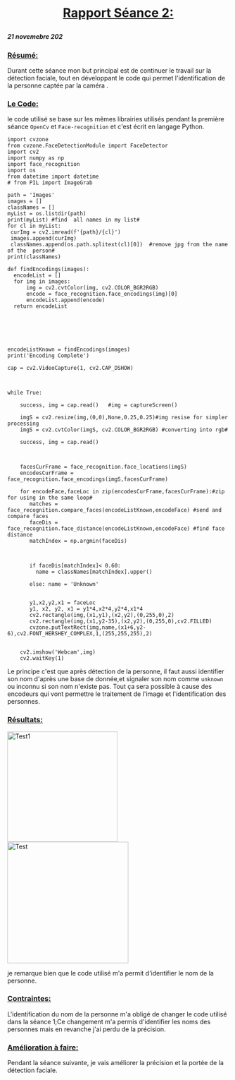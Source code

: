 # <p align="center"><ins> Rapport Séance 2:

##### 21 novemebre 202

### <ins>Résumé:
Durant cette séance mon but principal est de continuer le travail sur la détection faciale, tout en développant le code qui permet l'identification de la personne captée par la caméra .


### <ins>Le Code:

le code utilisé se base sur les mêmes librairies utilisés pendant la première séance `OpenCv` et  `Face-recognition`
et c'est écrit en langage Python.
```
import cvzone
from cvzone.FaceDetectionModule import FaceDetector
import cv2
import numpy as np
import face_recognition
import os
from datetime import datetime
# from PIL import ImageGrab
 
path = 'Images'
images = []
classNames = []
myList = os.listdir(path)
print(myList) #find  all names in my list# 
for cl in myList:
 curImg = cv2.imread(f'{path}/{cl}')
 images.append(curImg)
 classNames.append(os.path.splitext(cl)[0])  #remove jpg from the name of the  person#
print(classNames)
 
def findEncodings(images):
  encodeList = []
  for img in images:
      img = cv2.cvtColor(img, cv2.COLOR_BGR2RGB)
      encode = face_recognition.face_encodings(img)[0]
      encodeList.append(encode)
  return encodeList
 




 
encodeListKnown = findEncodings(images)
print('Encoding Complete')
 
cap = cv2.VideoCapture(1, cv2.CAP_DSHOW)


 
while True:

    success, img = cap.read()   #img = captureScreen()

    imgS = cv2.resize(img,(0,0),None,0.25,0.25)#img resise for simpler processing
    imgS = cv2.cvtColor(imgS, cv2.COLOR_BGR2RGB) #converting into rgb#

    success, img = cap.read()
  
   

    facesCurFrame = face_recognition.face_locations(imgS)
    encodesCurFrame = face_recognition.face_encodings(imgS,facesCurFrame)
 
    for encodeFace,faceLoc in zip(encodesCurFrame,facesCurFrame):#zip for using in the same loop#
       matches = face_recognition.compare_faces(encodeListKnown,encodeFace) #send and compare faces 
       faceDis = face_recognition.face_distance(encodeListKnown,encodeFace) #find face distance
       matchIndex = np.argmin(faceDis)
    
  
       
       if faceDis[matchIndex]< 0.60:
         name = classNames[matchIndex].upper()
      
       else: name = 'Unknown'


       y1,x2,y2,x1 = faceLoc
       y1, x2, y2, x1 = y1*4,x2*4,y2*4,x1*4
       cv2.rectangle(img,(x1,y1),(x2,y2),(0,255,0),2)
       cv2.rectangle(img,(x1,y2-35),(x2,y2),(0,255,0),cv2.FILLED)
       cvzone.putTextRect(img,name,(x1+6,y2-6),cv2.FONT_HERSHEY_COMPLEX,1,(255,255,255),2)
 
 
    cv2.imshow('Webcam',img)
    cv2.waitKey(1)
```

Le principe c'est que après détection de la personne, il faut aussi identifier son nom d'après une base de donnée,et signaler son nom comme `unknown` ou inconnu si son nom n'existe pas.
Tout ça sera possible à cause des encodeurs qui vont permettre le traitement de l'image et l'identification des personnes.

### <ins>Résultats:


<img src= "https://github.com/YoussefMiriXX/Militech-Project/blob/84bcca4dcfa7e8579100ef3f14964c127a700391/Youssef%20Miri/Images/test1.png" width="250" alt="Test1">

<img src= "https://github.com/YoussefMiriXX/Militech-Project/blob/4942b8eafd8b4f58cd58bf870f2dfe2e8c05c426/Youssef%20Miri/Images/Test2.png" width="275"  alt ="Test ">

je remarque bien que le code utilisé m'a permit d'identifier le nom de la personne.


### <ins>Contraintes:
L'identification du nom de la personne m'a obligé de changer le code utilisé dans la séance 1;Ce changement m'a permis d'identifier les noms des personnes mais en revanche j'ai perdu de la précision. 

### <ins>Amélioration à faire:

Pendant la séance suivante, je vais améliorer la précision et la portée de la détection faciale.

